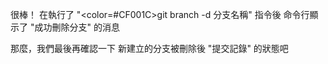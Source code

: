 很棒！
在執行了 "<color=#CF001C>git branch -d 分支名稱</color>" 指令後
命令行顯示了 "成功刪除分支" 的消息

那麼，我們最後再確認一下
新建立的分支被刪除後 "提交記錄" 的狀態吧